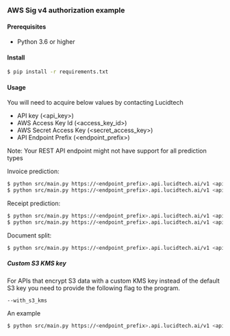 ### AWS Sig v4 authorization example

#### Prerequisites

* Python 3.6 or higher

#### Install

```bash
$ pip install -r requirements.txt
```

#### Usage

You will need to acquire below values by contacting Lucidtech

* API key (<api_key>)
* AWS Access Key Id (<access_key_id>)
* AWS Secret Access Key (<secret_access_key>)
* API Endpoint Prefix (<endpoint_prefix>)

Note: Your REST API endpoint might not have support for all prediction types

Invoice prediction:

```bash
$ python src/main.py https://<endpoint_prefix>.api.lucidtech.ai/v1 <api_key> <access_key_id> <secret_access_key> invoice_prediction invoice.pdf application/pdf
$ python src/main.py https://<endpoint_prefix>.api.lucidtech.ai/v1 <api_key> <access_key_id> <secret_access_key> invoice_prediction invoice.jpeg image/jpeg
```

Receipt prediction:

```bash
$ python src/main.py https://<endpoint_prefix>.api.lucidtech.ai/v1 <api_key> <access_key_id> <secret_access_key> receipt_prediction receipt.pdf application/pdf
$ python src/main.py https://<endpoint_prefix>.api.lucidtech.ai/v1 <api_key> <access_key_id> <secret_access_key> receipt_prediction receipt.jpeg image/jpeg
```

Document split:

```bash
$ python src/main.py https://<endpoint_prefix>.api.lucidtech.ai/v1 <api_key> <access_key_id> <secret_access_key> document_split document.pdf application/pdf
```

##### Custom S3 KMS key

For APIs that encrypt S3 data with a custom KMS key instead of the default S3 key you need to provide the following flag to the program.

```
--with_s3_kms
```

An example

```bash
$ python src/main.py https://<endpoint_prefix>.api.lucidtech.ai/v1 <api_key> <access_key_id> <secret_access_key> --with_s3_kms invoice_prediction invoice.pdf application/pdf
```

